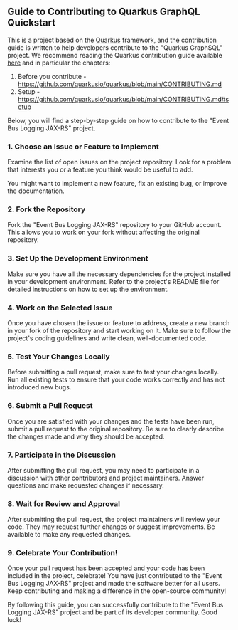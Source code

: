 ## Guide to Contributing to Quarkus GraphQL Quickstart

This is a project based on the [Quarkus](https://quarkus.io/) framework, and the contribution guide is written to help developers contribute to the "Quarkus GraphSQL" project. We recommend reading the Quarkus contribution guide available [here](https://github.com/quarkusio/quarkus/blob/main/CONTRIBUTING.md) and in particular the chapters:

1. Before you contribute - https://github.com/quarkusio/quarkus/blob/main/CONTRIBUTING.md
2. Setup - https://github.com/quarkusio/quarkus/blob/main/CONTRIBUTING.md#setup

Below, you will find a step-by-step guide on how to contribute to the "Event Bus Logging JAX-RS" project.

### 1. **Choose an Issue or Feature to Implement**

Examine the list of open issues on the project repository. Look for a problem that interests you or a feature you think would be useful to add.

You might want to implement a new feature, fix an existing bug, or improve the documentation.

### 2. **Fork the Repository**

Fork the "Event Bus Logging JAX-RS" repository to your GitHub account. This allows you to work on your fork without affecting the original repository.

### 3. **Set Up the Development Environment**

Make sure you have all the necessary dependencies for the project installed in your development environment. Refer to the project's README file for detailed instructions on how to set up the environment.

### 4. **Work on the Selected Issue**

Once you have chosen the issue or feature to address, create a new branch in your fork of the repository and start working on it. Make sure to follow the project's coding guidelines and write clean, well-documented code.

### 5. **Test Your Changes Locally**

Before submitting a pull request, make sure to test your changes locally. Run all existing tests to ensure that your code works correctly and has not introduced new bugs.

### 6. **Submit a Pull Request**

Once you are satisfied with your changes and the tests have been run, submit a pull request to the original repository. Be sure to clearly describe the changes made and why they should be accepted.

### 7. **Participate in the Discussion**

After submitting the pull request, you may need to participate in a discussion with other contributors and project maintainers. Answer questions and make requested changes if necessary.

### 8. **Wait for Review and Approval**

After submitting the pull request, the project maintainers will review your code. They may request further changes or suggest improvements. Be available to make any requested changes.

### 9. **Celebrate Your Contribution!**

Once your pull request has been accepted and your code has been included in the project, celebrate! You have just contributed to the "Event Bus Logging JAX-RS" project and made the software better for all users. Keep contributing and making a difference in the open-source community!

By following this guide, you can successfully contribute to the "Event Bus Logging JAX-RS" project and be part of its developer community. Good luck!